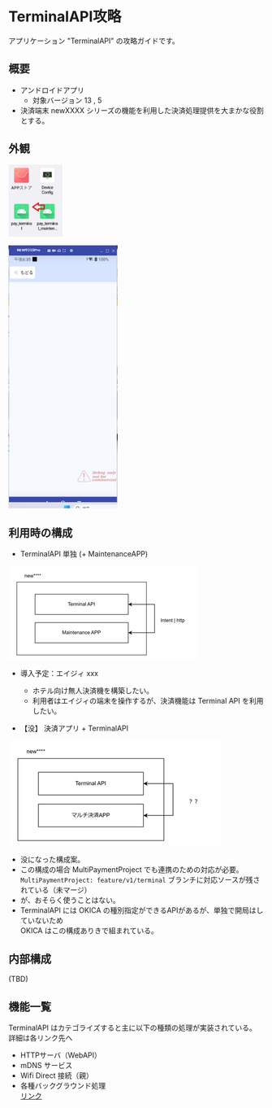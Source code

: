 # TerminalAPI攻略

アプリケーション "TerminalAPI" の攻略ガイドです。

## 概要
- アンドロイドアプリ
  - 対象バージョン 13 , 5
- 決済端末 newXXXX シリーズの機能を利用した決済処理提供を大まかな役割とする。

## 外観

![アイコン](./img/outlook-1.png)

![起動後](./img/outlook-2.png)

## 利用時の構成

- TerminalAPI 単独 (+ MaintenanceAPP)

![構成](./img/structure-1.png)


  - 導入予定：エイジィ xxx  
    - ホテル向け無人決済機を構築したい。  
    - 利用者はエイジィの端末を操作するが、決済機能は Terminal API を利用したい。


- 【没】 決済アプリ + TerminalAPI
  
![構成２](./img/structure-2.png)

  - 没になった構成案。
  - この構成の場合 MultiPaymentProject でも連携のための対応が必要。  
     `MultiPaymentProject: feature/v1/terminal` ブランチに対応ソースが残されている（未マージ）
  - が、おそらく使うことはない。
  - TerminalAPI には OKICA の種別指定ができるAPIがあるが、単独で開局はしていないため  
    OKICA はこの構成ありきで組まれている。


## 内部構成


(TBD)  


## 機能一覧

TerminalAPI はカテゴライズすると主に以下の種類の処理が実装されている。  
詳細は各リンク先へ

- HTTPサーバ（WebAPI）
- mDNS サービス
- Wifi Direct 接続（親）
- 各種バックグラウンド処理  
  [リンク](./terminal-api-4-background.md)
　　
　　
　